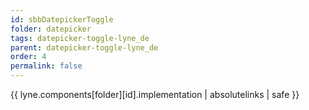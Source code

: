 ```yaml
---
id: sbbDatepickerToggle
folder: datepicker
tags: datepicker-toggle-lyne_de
parent: datepicker-toggle-lyne_de
order: 4
permalink: false  
---
```

{{ lyne.components[folder][id].implementation | absolutelinks | safe }}


